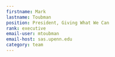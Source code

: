 ```yaml
---
firstname: Mark
lastname: Toubman
position: President, Giving What We Can
rank: executive
email-user: mtoubman
email-host: sas.upenn.edu
category: team
---
```


